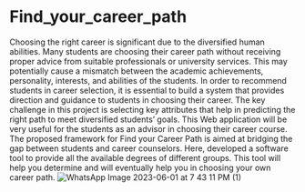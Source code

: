 # Find_your_career_path
Choosing the right career is significant due to the diversified human abilities. Many students are choosing their career path without receiving proper advice from suitable professionals or university services. This may potentially cause a mismatch between the academic achievements, personality, interests, and abilities of the students. In order to recommend students in career selection, it is essential to build a system that provides direction and guidance to students in choosing their career. The key challenge in this project is selecting key attributes that help in predicting the right path to meet diversified students’ goals. This Web application will be very useful for the students as an advisor in choosing their career course. 
The proposed framework for Find your Career Path is aimed at bridging the gap between students and career counselors. Here, developed a software tool to provide all the available degrees of different groups. This tool will help you determine and will eventually help you in choosing your own career path.
![WhatsApp Image 2023-06-01 at 7 43 11 PM (1)](https://github.com/AdithyaChitturi/Find_your_career_path/assets/117991083/2b5cc5c1-3b9b-4067-abb4-10beadbc34cd)
